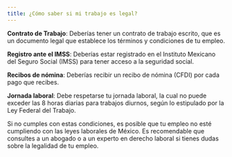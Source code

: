 ```yaml
---
title: ¿Cómo saber si mi trabajo es legal?
---
```

**Contrato de Trabajo**: Deberías tener un contrato de trabajo escrito, que es un documento legal que establece los términos y condiciones de tu empleo.

**Registro ante el IMSS**: Deberías estar registrado en el Instituto Mexicano del Seguro Social (IMSS) para tener acceso a la seguridad social.

**Recibos de nómina**: Deberías recibir un recibo de nómina (CFDI) por cada pago que recibes.

**Jornada laboral**: Debe respetarse tu jornada laboral, la cual no puede exceder las 8 horas diarias para trabajos diurnos, según lo estipulado por la Ley Federal del Trabajo.

Si no cumples con estas condiciones, es posible que tu empleo no esté cumpliendo con las leyes laborales de México. Es recomendable que consultes a un abogado o a un experto en derecho laboral si tienes dudas sobre la legalidad de tu empleo.
